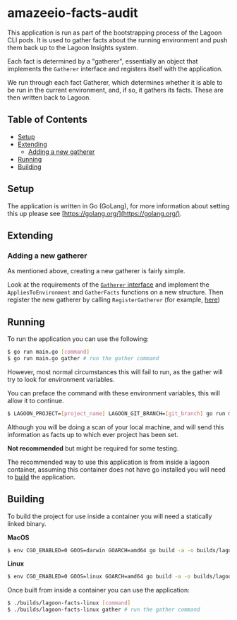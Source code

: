 # amazeeio-facts-audit

This application is run as part of the bootstrapping process of the Lagoon CLI pods.
It is used to gather facts about the running environment and push them back up to the Lagoon Insights system.

Each fact is determined by a "gatherer", essentially an object that implements the `Gatherer` interface and registers itself with the application.

We run through each fact Gatherer, which determines whether it is able to be run in the current environment, and, if so, it gathers its facts. These are then written back to Lagoon.

## Table of Contents

* [Setup](#setup)
* [Extending](#extending)
    * [Adding a new gatherer](#adding-a-new-gatherer)
* [Running](#running)
* [Building](#building)

## Setup

The application is written in Go (GoLang), for more information about setting this up please see [https://golang.org/](https://golang.org/).

## Extending

### Adding a new gatherer

As mentioned above, creating a new gatherer is fairly simple.

Look at the requirements of the [`Gatherer` interface](https://github.com/bomoko/amazeeio-facts-audit/blob/main/gatherers/defs.go#L14) and implement the `AppliesToEnvironment` and `GatherFacts` functions on a new structure.
Then register the new gatherer by calling `RegisterGatherer` (for example, [here](https://github.com/bomoko/amazeeio-facts-audit/blob/main/gatherers/DrushGatherer.go#L56))

## Running

To run the application you can use the following:

```bash
$ go run main.go [command] 
$ go run main.go gather # run the gather command
```

However, most normal circumstances this will fail to run, as the gather will try to look for environment variables.

You can preface the command with these environment variables, this will allow it to continue.

```bash
$ LAGOON_PROJECT=[project_name] LAGOON_GIT_BRANCH=[git_branch] go run main.go gather
```

Although you will be doing a scan of your local machine, and will send this information as facts up to which ever project has been set.

**Not recommended** but might be required for some testing.

The recommended way to use this application is from inside a lagoon container, assuming this container does not have go installed you will need to [build](#building) the application.

## Building

To build the project for use inside a container you will need a statically linked binary.

**MacOS**
```bash
$ env CGO_ENABLED=0 GOOS=darwin GOARCH=amd64 go build -a -o builds/lagoon-facts-macos
```

**Linux**
```bash
$ env CGO_ENABLED=0 GOOS=linux GOARCH=amd64 go build -a -o builds/lagoon-facts-linux
```

Once built from inside a container you can use the application:

```bash
$ ./builds/lagoon-facts-linux [command]
$ ./builds/lagoon-facts-linux gather # run the gather command
```

